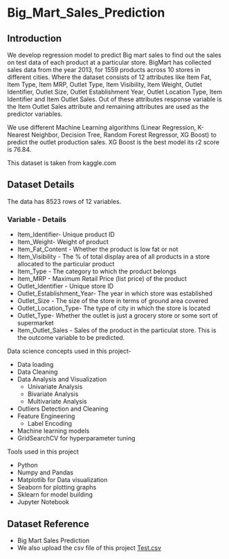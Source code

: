 # Big_Mart_Sales_Prediction
## Introduction
We develop regression model to predict Big mart sales to find out the sales on test data of each product at a particular store. BigMart has collected sales data from the year 2013, for 1559 products across 10 stores in different cities. Where the dataset consists of 12 attributes like Item Fat, Item Type, Item MRP, Outlet Type, Item Visibility, Item Weight, Outlet Identifier, Outlet Size, Outlet Establishment Year, Outlet Location Type, Item Identifier and Item Outlet Sales. Out of these attributes response variable is the Item Outlet Sales attribute and remaining attributes are used as the predictor variables.

 We use different Machine Learning algorithms (Linear Regression, K-Nearest Neighbor, Decision Tree, Random Forest Regressor, XG Boost) to predict the outlet production sales. XG Boost is the best model its r2 score is 76.84. 
 
 This dataset is taken from kaggle.com
 
 ## Dataset Details
 The data has 8523 rows of 12 variables.

### Variable - Details
* Item_Identifier- Unique product ID
* Item_Weight- Weight of product
* Item_Fat_Content - Whether the product is low fat or not
* Item_Visibility - The % of total display area of all products in a store allocated to the particular product
* Item_Type - The category to which the product belongs
* Item_MRP - Maximum Retail Price (list price) of the product
* Outlet_Identifier - Unique store ID
* Outlet_Establishment_Year- The year in which store was established
* Outlet_Size - The size of the store in terms of ground area covered
* Outlet_Location_Type- The type of city in which the store is located
* Outlet_Type- Whether the outlet is just a grocery store or some sort of supermarket
* Item_Outlet_Sales - Sales of the product in the particulat store. This is the outcome variable to be predicted.

Data science concepts used in this project-

* Data loading
* Data Cleaning
* Data Analysis and Visualization
    - Univariate Analysis
    - Bivariate Analysis
    - Multivariate Analysis
* Outliers Detection and Cleaning
* Feature Engineering
    - Label Encoding
* Machine learning models
* GridSearchCV for hyperparameter tuning

Tools used in this project

* Python
* Numpy and Pandas
* Matplotlib for Data visualization
* Seaborn for plotting graphs
* Sklearn for model building
* Jupyter Notebook

## Dataset Reference

* Big Mart Sales Prediction
* We also upload the csv file of this project [Test.csv](https://github.com/HimanshuTinker555/Big_Mart_Sales_Prediction/files/10831686/Test.csv)

